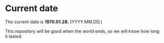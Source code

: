 # Current date

The current date is **1970.01.28.** (YYYY.MM.DD.)

This repository will be good when the world ends, so we will know how long it lasted.